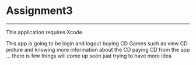 # Assignment3
--------------------------------------------------------------------------
This application requires Xcode.

This app is going to be login and logout buying CD Games such as view CD picture and knowing more information about the CD paying CD from the app ... there is few things will come up soon juat trying to have more idea
